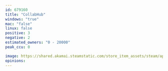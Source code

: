 ```yaml
---
id: 679160
title: "CollabHub"
windows: "true"
mac: "false"
linux: false
positive: 3
negative: 2
estimated_owners: "0 - 20000"
peak_ccu: 0

image: https://shared.akamai.steamstatic.com/store_item_assets/steam/apps/679160/header.jpg?t=1611775151
opinions:
---
```

